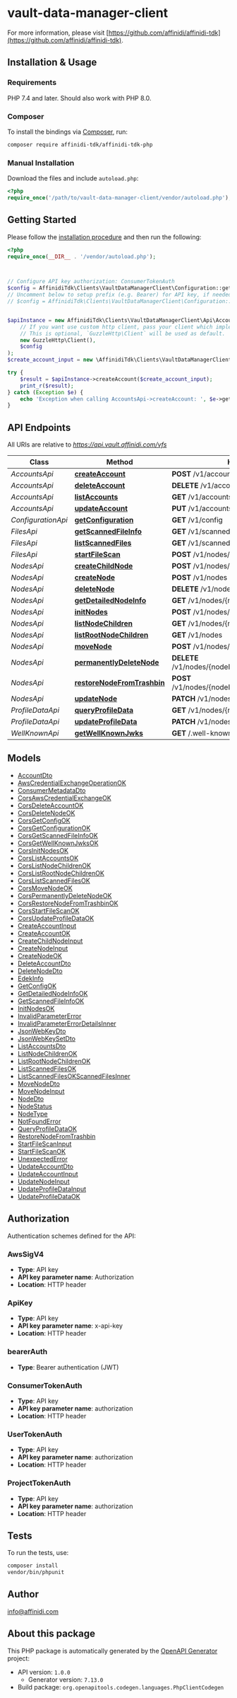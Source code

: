 # vault-data-manager-client


For more information, please visit [https://github.com/affinidi/affinidi-tdk](https://github.com/affinidi/affinidi-tdk).

## Installation & Usage

### Requirements

PHP 7.4 and later.
Should also work with PHP 8.0.

### Composer

To install the bindings via [Composer](https://getcomposer.org/), run:

```bash
composer require affinidi-tdk/affinidi-tdk-php
```

### Manual Installation

Download the files and include `autoload.php`:

```php
<?php
require_once('/path/to/vault-data-manager-client/vendor/autoload.php');
```

## Getting Started

Please follow the [installation procedure](#installation--usage) and then run the following:

```php
<?php
require_once(__DIR__ . '/vendor/autoload.php');



// Configure API key authorization: ConsumerTokenAuth
$config = AffinidiTdk\Clients\VaultDataManagerClient\Configuration::getDefaultConfiguration()->setApiKey('authorization', 'YOUR_API_KEY');
// Uncomment below to setup prefix (e.g. Bearer) for API key, if needed
// $config = AffinidiTdk\Clients\VaultDataManagerClient\Configuration::getDefaultConfiguration()->setApiKeyPrefix('authorization', 'Bearer');


$apiInstance = new AffinidiTdk\Clients\VaultDataManagerClient\Api\AccountsApi(
    // If you want use custom http client, pass your client which implements `GuzzleHttp\ClientInterface`.
    // This is optional, `GuzzleHttp\Client` will be used as default.
    new GuzzleHttp\Client(),
    $config
);
$create_account_input = new \AffinidiTdk\Clients\VaultDataManagerClient\Model\CreateAccountInput(); // \AffinidiTdk\Clients\VaultDataManagerClient\Model\CreateAccountInput | CreateAccount

try {
    $result = $apiInstance->createAccount($create_account_input);
    print_r($result);
} catch (Exception $e) {
    echo 'Exception when calling AccountsApi->createAccount: ', $e->getMessage(), PHP_EOL;
}

```

## API Endpoints

All URIs are relative to *https://api.vault.affinidi.com/vfs*

Class | Method | HTTP request | Description
------------ | ------------- | ------------- | -------------
*AccountsApi* | [**createAccount**](docs/Api/AccountsApi.md#createaccount) | **POST** /v1/accounts | 
*AccountsApi* | [**deleteAccount**](docs/Api/AccountsApi.md#deleteaccount) | **DELETE** /v1/accounts/{accountIndex} | 
*AccountsApi* | [**listAccounts**](docs/Api/AccountsApi.md#listaccounts) | **GET** /v1/accounts | 
*AccountsApi* | [**updateAccount**](docs/Api/AccountsApi.md#updateaccount) | **PUT** /v1/accounts/{accountIndex} | 
*ConfigurationApi* | [**getConfiguration**](docs/Api/ConfigurationApi.md#getconfiguration) | **GET** /v1/config | 
*FilesApi* | [**getScannedFileInfo**](docs/Api/FilesApi.md#getscannedfileinfo) | **GET** /v1/scanned-files/{scannedFileJobId} | 
*FilesApi* | [**listScannedFiles**](docs/Api/FilesApi.md#listscannedfiles) | **GET** /v1/scanned-files/ | 
*FilesApi* | [**startFileScan**](docs/Api/FilesApi.md#startfilescan) | **POST** /v1/nodes/{nodeId}/file/scan | 
*NodesApi* | [**createChildNode**](docs/Api/NodesApi.md#createchildnode) | **POST** /v1/nodes/{nodeId} | 
*NodesApi* | [**createNode**](docs/Api/NodesApi.md#createnode) | **POST** /v1/nodes | 
*NodesApi* | [**deleteNode**](docs/Api/NodesApi.md#deletenode) | **DELETE** /v1/nodes/{nodeId} | 
*NodesApi* | [**getDetailedNodeInfo**](docs/Api/NodesApi.md#getdetailednodeinfo) | **GET** /v1/nodes/{nodeId} | 
*NodesApi* | [**initNodes**](docs/Api/NodesApi.md#initnodes) | **POST** /v1/nodes/init | 
*NodesApi* | [**listNodeChildren**](docs/Api/NodesApi.md#listnodechildren) | **GET** /v1/nodes/{nodeId}/children | 
*NodesApi* | [**listRootNodeChildren**](docs/Api/NodesApi.md#listrootnodechildren) | **GET** /v1/nodes | 
*NodesApi* | [**moveNode**](docs/Api/NodesApi.md#movenode) | **POST** /v1/nodes/{nodeId}/move | 
*NodesApi* | [**permanentlyDeleteNode**](docs/Api/NodesApi.md#permanentlydeletenode) | **DELETE** /v1/nodes/{nodeId}/remove/{nodeIdToRemove} | 
*NodesApi* | [**restoreNodeFromTrashbin**](docs/Api/NodesApi.md#restorenodefromtrashbin) | **POST** /v1/nodes/{nodeId}/restore/{nodeIdToRestore} | 
*NodesApi* | [**updateNode**](docs/Api/NodesApi.md#updatenode) | **PATCH** /v1/nodes/{nodeId} | 
*ProfileDataApi* | [**queryProfileData**](docs/Api/ProfileDataApi.md#queryprofiledata) | **GET** /v1/nodes/{nodeId}/profile-data | 
*ProfileDataApi* | [**updateProfileData**](docs/Api/ProfileDataApi.md#updateprofiledata) | **PATCH** /v1/nodes/{nodeId}/profile-data | 
*WellKnownApi* | [**getWellKnownJwks**](docs/Api/WellKnownApi.md#getwellknownjwks) | **GET** /.well-known/jwks.json | 

## Models

- [AccountDto](docs/Model/AccountDto.md)
- [AwsCredentialExchangeOperationOK](docs/Model/AwsCredentialExchangeOperationOK.md)
- [ConsumerMetadataDto](docs/Model/ConsumerMetadataDto.md)
- [CorsAwsCredentialExchangeOK](docs/Model/CorsAwsCredentialExchangeOK.md)
- [CorsDeleteAccountOK](docs/Model/CorsDeleteAccountOK.md)
- [CorsDeleteNodeOK](docs/Model/CorsDeleteNodeOK.md)
- [CorsGetConfigOK](docs/Model/CorsGetConfigOK.md)
- [CorsGetConfigurationOK](docs/Model/CorsGetConfigurationOK.md)
- [CorsGetScannedFileInfoOK](docs/Model/CorsGetScannedFileInfoOK.md)
- [CorsGetWellKnownJwksOK](docs/Model/CorsGetWellKnownJwksOK.md)
- [CorsInitNodesOK](docs/Model/CorsInitNodesOK.md)
- [CorsListAccountsOK](docs/Model/CorsListAccountsOK.md)
- [CorsListNodeChildrenOK](docs/Model/CorsListNodeChildrenOK.md)
- [CorsListRootNodeChildrenOK](docs/Model/CorsListRootNodeChildrenOK.md)
- [CorsListScannedFilesOK](docs/Model/CorsListScannedFilesOK.md)
- [CorsMoveNodeOK](docs/Model/CorsMoveNodeOK.md)
- [CorsPermanentlyDeleteNodeOK](docs/Model/CorsPermanentlyDeleteNodeOK.md)
- [CorsRestoreNodeFromTrashbinOK](docs/Model/CorsRestoreNodeFromTrashbinOK.md)
- [CorsStartFileScanOK](docs/Model/CorsStartFileScanOK.md)
- [CorsUpdateProfileDataOK](docs/Model/CorsUpdateProfileDataOK.md)
- [CreateAccountInput](docs/Model/CreateAccountInput.md)
- [CreateAccountOK](docs/Model/CreateAccountOK.md)
- [CreateChildNodeInput](docs/Model/CreateChildNodeInput.md)
- [CreateNodeInput](docs/Model/CreateNodeInput.md)
- [CreateNodeOK](docs/Model/CreateNodeOK.md)
- [DeleteAccountDto](docs/Model/DeleteAccountDto.md)
- [DeleteNodeDto](docs/Model/DeleteNodeDto.md)
- [EdekInfo](docs/Model/EdekInfo.md)
- [GetConfigOK](docs/Model/GetConfigOK.md)
- [GetDetailedNodeInfoOK](docs/Model/GetDetailedNodeInfoOK.md)
- [GetScannedFileInfoOK](docs/Model/GetScannedFileInfoOK.md)
- [InitNodesOK](docs/Model/InitNodesOK.md)
- [InvalidParameterError](docs/Model/InvalidParameterError.md)
- [InvalidParameterErrorDetailsInner](docs/Model/InvalidParameterErrorDetailsInner.md)
- [JsonWebKeyDto](docs/Model/JsonWebKeyDto.md)
- [JsonWebKeySetDto](docs/Model/JsonWebKeySetDto.md)
- [ListAccountsDto](docs/Model/ListAccountsDto.md)
- [ListNodeChildrenOK](docs/Model/ListNodeChildrenOK.md)
- [ListRootNodeChildrenOK](docs/Model/ListRootNodeChildrenOK.md)
- [ListScannedFilesOK](docs/Model/ListScannedFilesOK.md)
- [ListScannedFilesOKScannedFilesInner](docs/Model/ListScannedFilesOKScannedFilesInner.md)
- [MoveNodeDto](docs/Model/MoveNodeDto.md)
- [MoveNodeInput](docs/Model/MoveNodeInput.md)
- [NodeDto](docs/Model/NodeDto.md)
- [NodeStatus](docs/Model/NodeStatus.md)
- [NodeType](docs/Model/NodeType.md)
- [NotFoundError](docs/Model/NotFoundError.md)
- [QueryProfileDataOK](docs/Model/QueryProfileDataOK.md)
- [RestoreNodeFromTrashbin](docs/Model/RestoreNodeFromTrashbin.md)
- [StartFileScanInput](docs/Model/StartFileScanInput.md)
- [StartFileScanOK](docs/Model/StartFileScanOK.md)
- [UnexpectedError](docs/Model/UnexpectedError.md)
- [UpdateAccountDto](docs/Model/UpdateAccountDto.md)
- [UpdateAccountInput](docs/Model/UpdateAccountInput.md)
- [UpdateNodeInput](docs/Model/UpdateNodeInput.md)
- [UpdateProfileDataInput](docs/Model/UpdateProfileDataInput.md)
- [UpdateProfileDataOK](docs/Model/UpdateProfileDataOK.md)

## Authorization

Authentication schemes defined for the API:
### AwsSigV4

- **Type**: API key
- **API key parameter name**: Authorization
- **Location**: HTTP header


### ApiKey

- **Type**: API key
- **API key parameter name**: x-api-key
- **Location**: HTTP header


### bearerAuth

- **Type**: Bearer authentication (JWT)

### ConsumerTokenAuth

- **Type**: API key
- **API key parameter name**: authorization
- **Location**: HTTP header


### UserTokenAuth

- **Type**: API key
- **API key parameter name**: authorization
- **Location**: HTTP header


### ProjectTokenAuth

- **Type**: API key
- **API key parameter name**: authorization
- **Location**: HTTP header


## Tests

To run the tests, use:

```bash
composer install
vendor/bin/phpunit
```

## Author

info@affinidi.com

## About this package

This PHP package is automatically generated by the [OpenAPI Generator](https://openapi-generator.tech) project:

- API version: `1.0.0`
    - Generator version: `7.13.0`
- Build package: `org.openapitools.codegen.languages.PhpClientCodegen`
